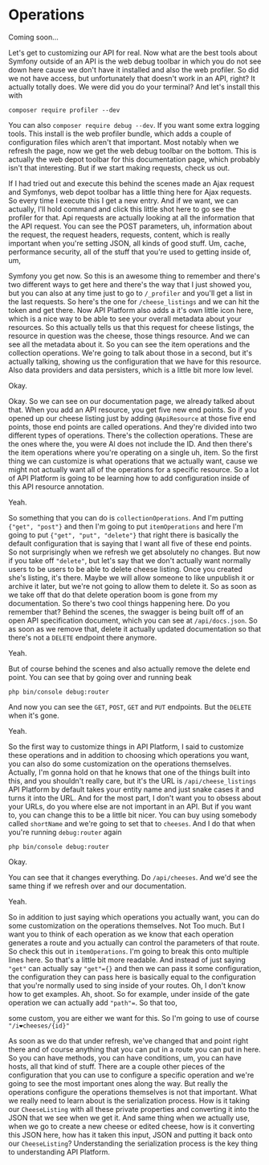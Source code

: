 # Operations

Coming soon...

Let's get to customizing our API for real. Now what are the best tools about Symfony
outside of an API is the web debug toolbar in which you do not see down here cause we
don't have it installed and also the web profiler. So did we not have access, but
unfortunately that doesn't work in an API, right? It actually totally does. We were
did you do your terminal? And let's install this with 

```terminal
composer require profiler --dev
```

You can also `composer require debug --dev`. If you want some
extra logging tools. This install is the web profiler bundle, which adds a couple of
configuration files which aren't that important. Most notably when we refresh the
page, now we get the web debug toolbar on the bottom. This is actually the web depot
toolbar for this documentation page, which probably isn't that interesting. But if we
start making requests, check us out.

If I had tried out and execute this behind the scenes made an Ajax request and
Symfonys, web depot toolbar has a little thing here for Ajax requests. So every time
I execute this I get a new entry. And if we want, we can actually, I'll hold command
and click this little shot here to go see the profiler for that. Api requests are
actually looking at all the information that the API request. You can see the POST
parameters, uh, information about the request, the request headers, requests,
content, which is really important when you're setting JSON, all kinds of good stuff.
Um, cache, performance security, all of the stuff that you're used to getting inside
of, um,

Symfony you get now. So this is an awesome thing to remember and there's two
different ways to get here and there's the way that I just showed you, but you can
also at any time just to go to `/_profiler` and you'll get a list in the last
requests. So here's the one for `/cheese_listings` and we can hit the token and get
there. Now API Platform also adds a it's own little icon here, which is a nice way to
be able to see your overall metadata about your resources. So this actually tells us
that this request for cheese listings, the resource in question was the cheese, those
things resource. And we can see all the metadata about it. So you can see the item
operations and the collection operations. We're going to talk about those in a
second, but it's actually talking, showing us the configuration that we have for this
resource. Also data providers and data persisters, which is a little bit more low
level.

Okay.

Okay. So we can see on our documentation page, we already talked about that. When you
add an API resource, you get five new end points. So if you opened up our cheese
listing just by adding `@ApiResource` at those five end points, those end points are
called operations. And they're divided into two different types of operations.
There's the collection operations. These are the ones where the, you were Al does not
include the ID. And then there's the item operations where you're operating on a
single uh, item. So the first thing we can customize is what operations that we
actually want, cause we might not actually want all of the operations for a specific
resource. So a lot of API Platform is going to be learning how to add configuration
inside of this API resource annotation.

Yeah.

So something that you can do is `collectionOperations`. And I'm putting `{"get", "post"}`
and then I'm going to put `itemOperations` and here I'm going to put `{"get", "put", "delete"}`
that right there is basically the default configuration that is saying
that I want all five of these end points. So not surprisingly when we refresh we get
absolutely no changes. But now if you take off `"delete"`, but let's say that we don't
actually want normally users to be users to be able to delete cheese listing. Once
you created she's listing, it's there. Maybe we will allow someone to like unpublish
it or archive it later, but we're not going to allow them to delete it. So as soon as
we take off that do that delete operation boom is gone from my documentation. So
there's two cool things happening here. Do you remember that? Behind the scenes, the
swagger is being built off of an open API specification document, which you can see
at `/api/docs.json`. So as soon as we remove that, delete it actually updated
documentation so that there's not a `DELETE` endpoint there anymore.

Yeah.

But of course behind the scenes and also actually remove the delete end point. You
can see that by going over and running beak 

```terminal
php bin/console debug:router
```

And now you can see the `GET`, `POST`, `GET` and `PUT` endpoints. But the `DELETE` 
when it's gone.

Yeah.

So the first way to customize things in API Platform, I said to customize these
operations and in addition to choosing which operations you want, you can also do
some customization on the operations themselves. Actually, I'm gonna hold on that he
knows that one of the things built into this, and you shouldn't really care, but it's
the URL is `/api/cheese_listings` API Platform by default takes your entity name and
just snake cases it and turns it into the URL. And for the most part, I don't want
you to obsess about your URLs, do you where else are not important in an API. But if
you want to, you can change this to be a little bit nicer. You can buy using somebody
called `shortName` and we're going to set that to `cheeses`. And I do that when you're
running `debug:router` again

```terminal-silent
php bin/console debug:router
```

Okay.

You can see that it changes everything. Do `/api/cheeses`. And we'd see the same thing
if we refresh over and our documentation.

Yeah.

So in addition to just saying which operations you actually want, you can do some
customization on the operations themselves. Not Too much. But I want you to think of
each operation as we know that each operation generates a route and you actually can
control the parameters of that route. So check this out in `itemOperations`. I'm going
to break this onto multiple lines here. So that's a little bit more readable. And
instead of just saying `"get"` can actually say `"get"={}` and then we can pass it some
configuration, the configuration they can pass here is basically equal to the
configuration that you're normally used to sing inside of your routes. Oh, I don't
know how to get examples. Ah, shoot. So for example, under inside of the gate
operation we can actually add `"path"=`. So that too,

some custom, you are either we want for this. So I'm going to use of course `"/i❤️️cheeses/{id}"`

As soon as we do that under refresh, we've changed that and point right there and of
course anything that you can put in a route you can put in here. So you can have
methods, you can have conditions, um, you can have hosts, all that kind of stuff.
There are a couple other pieces of the configuration that you can use to configure a
specific operation and we're going to see the most important ones along the way. But
really the operations configure the operations themselves is not that important. What
we really need to learn about is the serialization process. How is it taking our
`CheeseListing` with all these private properties and converting it into the JSON that
we see when we get it. And same thing when we actually use, when we go to create a
new cheese or edited cheese, how is it converting this JSON here, how has it taken
this input, JSON and putting it back onto our `CheeseListing`? Understanding the
serialization process is the key thing to understanding API Platform.